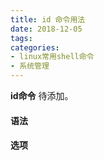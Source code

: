 ```yaml
---
title: id 命令用法
date: 2018-12-05
tags:
categories: 
- linux常用shell命令
- 系统管理
---
```

**id命令** 待添加。
<!-- more --> 
#### **语法**


#### **选项**
